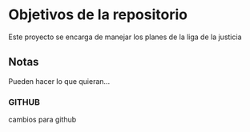 # Objetivos de la repositorio

Este proyecto se encarga de manejar los planes de la liga de la justicia


## Notas
Pueden hacer lo que quieran...


### GITHUB

cambios  para github
